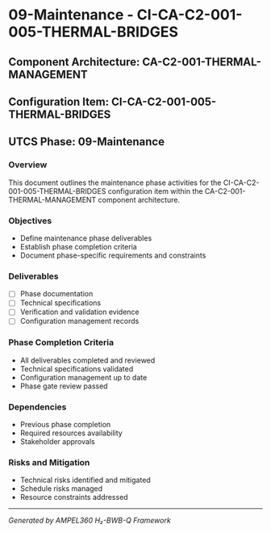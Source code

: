 # 09-Maintenance - CI-CA-C2-001-005-THERMAL-BRIDGES

## Component Architecture: CA-C2-001-THERMAL-MANAGEMENT
## Configuration Item: CI-CA-C2-001-005-THERMAL-BRIDGES
## UTCS Phase: 09-Maintenance

### Overview
This document outlines the maintenance phase activities for the CI-CA-C2-001-005-THERMAL-BRIDGES configuration item within the CA-C2-001-THERMAL-MANAGEMENT component architecture.

### Objectives
- Define maintenance phase deliverables
- Establish phase completion criteria
- Document phase-specific requirements and constraints

### Deliverables
- [ ] Phase documentation
- [ ] Technical specifications
- [ ] Verification and validation evidence
- [ ] Configuration management records

### Phase Completion Criteria
- All deliverables completed and reviewed
- Technical specifications validated
- Configuration management up to date
- Phase gate review passed

### Dependencies
- Previous phase completion
- Required resources availability
- Stakeholder approvals

### Risks and Mitigation
- Technical risks identified and mitigated
- Schedule risks managed
- Resource constraints addressed

---
*Generated by AMPEL360 H₂-BWB-Q Framework*

